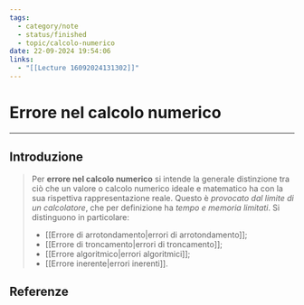 ```yaml
---
tags:
  - category/note
  - status/finished
  - topic/calcolo-numerico
date: 22-09-2024 19:54:06
links:
  - "[[Lecture 16092024131302]]"
---
```

# Errore nel calcolo numerico
---
## Introduzione
> Per **errore nel calcolo numerico** si intende la generale distinzione tra ciò che un valore o calcolo numerico ideale e matematico ha con la sua rispettiva rappresentazione reale. Questo è _provocato dal limite di un calcolatore_, che per definizione ha _tempo e memoria limitati_.
> Si distinguono in particolare:
> - [[Errore di arrotondamento|errori di arrotondamento]];
> - [[Errore di troncamento|errori di troncamento]];
> - [[Errore algoritmico|errori algoritmici]];
> - [[Errore inerente|errori inerenti]].

## Referenze